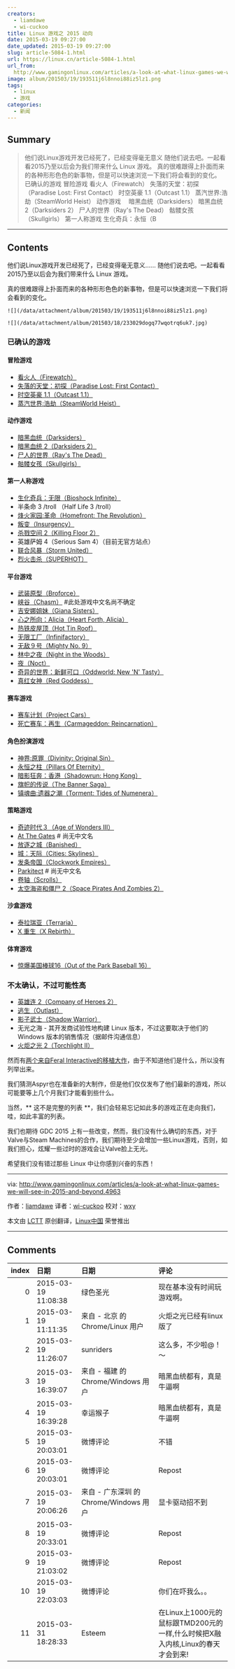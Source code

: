 ```yaml
---
creators:
  - liamdawe
  - wi-cuckoo
title: Linux 游戏之 2015 动向
date: 2015-03-19 09:27:00
date_updated: 2015-03-19 09:27:00
slug: article-5084-1.html
url: https://linux.cn/article-5084-1.html
url_from: 
  http://www.gamingonlinux.com/articles/a-look-at-what-linux-games-we-will-see-in-2015-and-beyond.4963
image: album/201503/19/193511j6l8nnoi88iz5lz1.png
tags:
  - linux
  - 游戏
categories:
  - 新闻
---
```


## Summary

> 他们说Linux游戏开发已经死了，已经变得毫无意义 随他们说去吧。一起看看2015乃至以后会为我们带来什么 Linux 游戏。 真的很难跟得上扑面而来的各种形形色色的新事物，但是可以快速浏览一下我们将会看到的变化。   已确认的游戏 冒险游戏  看火人（Firewatch） 失落的天堂：初探（Paradise Lost: First Contact） 时空英豪 1.1（Outcast 1.1） 蒸汽世界:浩劫（SteamWorld Heist）  动作游戏　  暗黑血统（Darksiders） 暗黑血统 2（Darksiders 2） 尸人的世界（Ray's The Dead） 骷髅女孩（Skullgirls）  第一人称游戏  生化奇兵：永恒（B

***

<!-- more -->

## Contents

他们说Linux游戏开发已经死了，已经变得毫无意义…… 随他们说去吧。一起看看2015乃至以后会为我们带来什么 Linux 游戏。

真的很难跟得上扑面而来的各种形形色色的新事物，但是可以快速浏览一下我们将会看到的变化。

`![](/data/attachment/album/201503/19/193511j6l8nnoi88iz5lz1.png)`

`![](/data/attachment/album/201503/18/233029dogq77wqotrq6uk7.jpg)`

### 已确认的游戏

#### 冒险游戏

* [看火人（Firewatch）](https://www.gamingonlinux.com/articles/category/17/articles/firewatch-a-first-person-mystery-game-finally-reveals-itself-in-a-trailer.4231)
* [失落的天堂：初探（Paradise Lost: First Contact）](http://www.asthreeworks.com/games/)
* [时空英豪 1.1（Outcast 1.1）](https://www.gamingonlinux.com/articles/outcast-a-real-classic-has-been-revamped-and-linux-is-planned.4736)
* [蒸汽世界:浩劫（SteamWorld Heist）](https://www.gamingonlinux.com/articles/category/17/articles/image-form-announces-steamworld-heist.4304)

#### 动作游戏

* [暗黑血统（Darksiders）](https://www.gamingonlinux.com/articles/darksiders-linux-port-looks-like-it-is-still-happening.4893)
* [暗黑血统 2（Darksiders 2）](https://www.gamingonlinux.com/articles/darksiders-2-confirmed-for-linux.4154)
* [尸人的世界（Ray's The Dead）](http://ragtagstudio.com/?page_id=457)
* [骷髅女孩（Skullgirls）](https://www.gamingonlinux.com/articles/editorial-skullgirls-on-linux-finally-shows-some-progress.4789)

#### 第一人称游戏

* [生化奇兵：无限（Bioshock Infinite）](https://www.gamingonlinux.com/articles/bioshock-infinite-looks-set-for-a-linux-release-confirmed.4668)
* 半条命 3 /troll （Half Life 3 /troll）
* [烽火家园:革命（Homefront: The Revolution）](http://www.homefront-game.com/)
* [叛变（Insurgency）](https://www.gamingonlinux.com/articles/insurgency-fps-is-waiting-on-valve-so-it-can-come-to-linux-updated.4564)
* [杀戮空间 2（Killing Floor 2）](https://www.gamingonlinux.com/articles/category/17/articles/killing-floor-2-fps-has-a-new-trailer.4676)
* 英雄萨姆 4（Serious Sam 4）（目前无官方站点）
* [联合风暴（Storm United）](https://www.gamingonlinux.com/articles/storm-united-online-fps-shows-first-real-gameplay-video-first-alpha-due-soon.4872)
* [烈火击杀（SUPERHOT）](http://superhotgame.com/)

#### 平台游戏

* [武装原型（Broforce）](http://steamcommunity.com/app/274190/discussions/0/540738051503306548/#c540738051518330743)
* [峡谷（Chasm）](https://www.gamingonlinux.com/articles/category/17/articles/chasm-rpg-platformer-will-have-a-same-day-linux-release.4266) #此处游戏中文名尚不确定
* [吉安娜姐妹（Giana Sisters）](https://www.gamingonlinux.com/articles/linux-port-of-platformer-giana-sisters-brought-inhouse-sequel-might-get-sameday-release.4913)
* [心之所向：Alicia（Heart Forth, Alicia）](http://www.alonsomartin.mx/hfa/)
* [热铁皮屋顶（Hot Tin Roof）](http://www.hottinroofgame.com/)
* [无限工厂（Infinifactory）](https://twitter.com/zachtronics/status/566016742825005057)
* [无敌９号（Mighty No. 9）](http://www.mightyno9.com/)
* [林中之夜（Night in the Woods）](http://www.nightinthewoods.com/)
* [夜（Noct）](https://www.gamingonlinux.com/articles/category/17/articles/noct-a-fantastic-top-down-thermal-image-survival-horror-game.4783)
* [奇异的世界：新鲜可口（Oddworld: New 'N' Tasty）](https://www.gamingonlinux.com/articles/puzzle-platformer-oddworld-new-n-tasty-will-release-for-linux-next-month.4836)
* [真红女神（Red Goddess）](https://www.gamingonlinux.com/articles/new-trailer-for-platformer-red-goddesss-looks-really-good.4939)

#### 赛车游戏

* [赛车计划（Project Cars）](http://projectcarsgame.com/)
* [死亡赛车：再生（Carmageddon: Reincarnation）](https://www.gamingonlinux.com/articles/carmageddon-reincarnations-jason-garber-answers-our-questions-on-their-linux-support.3380)

#### 角色扮演游戏

* [神界:原罪（Divinity: Original Sin）](https://www.gamingonlinux.com/articles/divinity-original-sin-is-pushing-ahead-for-the-linux-release.4938)
* [永恒之柱（Pillars Of Eternity）](https://www.gamingonlinux.com/articles/pillars-of-eternity-the-rpg-aims-for-a-sameday-linux-release-on-march-26th.4834)
* [暗影狂奔：香港（Shadowrun: Hong Kong）](https://www.kickstarter.com/projects/webeharebrained/shadowrun-hong-kong)
* [旗帜的传说（The Banner Saga）](https://www.gamingonlinux.com/articles/the-banner-saga-rpg-looks-close-to-a-linux-version.4862)
* [镇魂曲:遗器之潮（Torment: Tides of Numenera）](https://www.gamingonlinux.com/articles/torment-tides-of-numenera-new-video-looks-absolutely-stunning.4320)

#### 策略游戏

* [奇迹时代３（Age of Wonders III）](https://www.gamingonlinux.com/articles/the-linux-port-of-age-of-wonders-iii-is-progressing-a-bit-too-explosive-right-now.4857)
* [At The Gates](http://www.atthegatesgame.com/info) # 尚无中文名
* [放逐之城（Banished）](https://www.gamingonlinux.com/articles/banished-survival-city-building-sim-is-being-ported-to-linux.4813)
* [城：天际（Cities: Skylines）](https://www.gamingonlinux.com/articles/city-builder-game-cities-skylines-now-has-a-release-date.4954)
* [发条帝国（Clockwork Empires）](https://www.gamingonlinux.com/articles/clockwork-empires-still-pushing-towards-a-linux-version-suffering-delays.4734)
* [Parkitect](https://www.gamingonlinux.com/articles/category/17/articles/parkitect-what-roller-coaster-tycoon-should-have-grown-into.4528) # 尚无中文名
* [卷轴（Scrolls）](https://www.gamingonlinux.com/articles/mojangs-scrolls-now-has-an-experimental-linux-build.4450)
* [太空海盗和僵尸 2（Space Pirates And Zombies 2）](https://www.gamingonlinux.com/articles/space-pirates-and-zombies-2-reveals-the-zombies-in-a-brand-new-video.4759)

#### 沙盒游戏

* [泰拉瑞亚（Terraria）](https://www.gamingonlinux.com/articles/terraria-officially-confirmed-to-be-in-development-for-linux-finally.4299)
* [X 重生（X Rebirth）](https://www.gamingonlinux.com/articles/egosofts-x-rebirth-actively-being-ported-to-linux.4822)

#### 体育游戏

* [惊爆美国棒球16（Out of the Park Baseball 16）](http://www.ootpdevelopments.com/newsletters/nl0154/)

### 不太确认，不过可能性高

* [英雄连 2（Company of Heroes 2）](https://www.gamingonlinux.com/articles/company-of-heroes-2-looks-like-it-is-heading-to-linux.4199)
* [逃生（Outlast）](https://www.gamingonlinux.com/articles/outlast-that-really-scary-game-looks-like-its-still-heading-to-linux.4896)
* [影子武士（Shadow Warrior）](https://www.gamingonlinux.com/articles/shadow-warrior-looks-like-it-will-come-to-linux.4859)
* 无光之海 - 其开发商试验性地构建 Linux 版本，不过这要取决于他们的 Windows 版本的销售情况（据邮件沟通信息）
* [火炬之光 2（Torchlight II）](https://www.gamingonlinux.com/articles/torchlight-ii-has-even-more-positive-signs-for-linux.4817)

然而有[两个来自Feral Interactive的移植大作](http://feralinteractive.com/en/upcoming/)，由于不知道他们是什么，所以没有列举出来。

我们猜测Aspyr也在准备新的大制作，但是他们仅仅发布了他们最新的游戏，所以可能要等上几个月我们才能看到些什么。

当然，\*\* 这不是完整的列表 \*\*，我们会轻易忘记如此多的游戏正在走向我们，哇，如此丰富的列表。

我们也期待 GDC 2015 上有一些改变，然而，我们没有什么确切的东西，对于Valve与Steam Machines的合作，我们期待至少会增加一些Linux游戏，否则，如我们担心，炫耀一些过时的游戏会让Valve脸上无光。

希望我们没有错过那些 Linux 中让你感到兴奋的东西！

---

via: <http://www.gamingonlinux.com/articles/a-look-at-what-linux-games-we-will-see-in-2015-and-beyond.4963>

作者：[liamdawe](http://www.gamingonlinux.com/profiles/1) 译者：[wi-cuckoo](https://github.com/wi-cuckoo) 校对：[wxy](https://github.com/wxy)

本文由 [LCTT](https://github.com/LCTT/TranslateProject) 原创翻译，[Linux中国](https://linux.cn/) 荣誉推出

***

## Comments

|   index | 日期                | 日期                                   | 评论                                                                           |
|--------:|:--------------------|:---------------------------------------|:-------------------------------------------------------------------------------|
|       0 | 2015-03-19 11:08:38 | 绿色圣光                               | 现在基本没有时间玩游戏啊。                                                     |
|       1 | 2015-03-19 11:11:35 | 来自 - 北京 的 Chrome/Linux 用户       | 火炬之光已经有linux版了                                                        |
|       2 | 2015-03-19 11:26:07 | sunriders                              | 这么多，不少啦@！～                                                            |
|       3 | 2015-03-19 16:39:07 | 来自 - 福建 的 Chrome/Windows 用户     | 暗黑血统都有，真是牛逼啊                                                       |
|       4 | 2015-03-19 16:39:28 | 幸运猴子                               | 暗黑血统都有，真是牛逼啊                                                       |
|       5 | 2015-03-19 20:03:01 | 微博评论                               | 不错                                                                           |
|       6 | 2015-03-19 20:03:01 | 微博评论                               | Repost                                                                         |
|       7 | 2015-03-19 20:06:26 | 来自 - 广东深圳 的 Chrome/Windows 用户 | 显卡驱动招不到                                                                 |
|       8 | 2015-03-19 20:33:01 | 微博评论                               | Repost                                                                         |
|       9 | 2015-03-19 21:03:02 | 微博评论                               | Repost                                                                         |
|      10 | 2015-03-19 22:03:03 | 微博评论                               | 你们在吓我么。。                                                               |
|      11 | 2015-03-31 18:28:33 | Esteem                                 | 在Linux上1000元的鼠标跟TMD200元的一样,什么时候把X融入内核,Linux的春天才会到来! |
